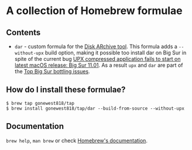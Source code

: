# A collection of Homebrew formulae

## Contents

* `dar` - custom formula for the [Disk ARchive tool](https://dar.linux.free.fr).
  This formula adds a `--without-upx` build option, making it possible too
  install dar on Big Sur in spite of the current bug [UPX compressed application fails to start on latest macOS release: Big Sur 11.01](https://github.com/upx/upx/issues/424).
  As a result `upx` and `dar` are part of the [Top Big Sur bottling issues](https://github.com/Homebrew/homebrew-core/issues/65000).

## How do I install these formulae?
    $ brew tap gonewest818/tap
    $ brew install gonewest818/tap/dar --build-from-source --without-upx

## Documentation
`brew help`, `man brew` or check [Homebrew's documentation](https://docs.brew.sh).
